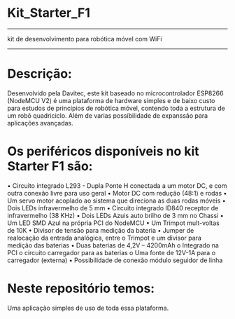 # Kit_Starter_F1 #
*****************************************************************************************************************************************
kit de desenvolvimento para robótica móvel com WiFi
*****************************************************************************************************************************************
# Descrição:
Desenvolvido pela Davitec, este kit baseado no microcontrolador ESP8266 (NodeMCU V2) é uma plataforma de hardware simples e de baixo custo para estudos de principios de robótica móvel, contendo toda a estrutura de um robô quadriciclo. Além de varias possíbilidade de expanssão para aplicações avançadas.

# Os periféricos disponíveis no kit Starter F1 são:
  •	Circuito integrado L293 - Dupla Ponte H conectada a um motor DC, e com outra conexão livre para uso geral
  •	Motor DC com redução (48:1) e rodas
  •	Um servo motor acoplado ao sistema que direciona as duas rodas móveis
  •	Dois LEDs infravermelho de 5 mm
  •	Circuito integrado ID840 receptor de infravermelho (38 KHz)
  •	Dois LEDs Azuis auto brilho de 3 mm no Chassi
  •	Um LED SMD Azul na própria PCI do NodeMCU
  •	Um Trimpot mult-voltas de 10K
  •	Divisor de tensão para medição da bateria
  •	Jumper de realocação da entrada analógica, entre o Trimpot e um divisor para medição das baterias
  •	Duas baterias de 4,2V – 4200mAh
    o	Integrado na PCI o circuito carregador para as baterias
    o	Uma fonte de 12V-1A para o carregador (externa)
  •	Possibilidade de conexão módulo seguidor de linha

# Neste repositório temos:
 Uma aplicação simples de uso de toda essa plataforma.
